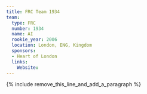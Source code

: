 ```yaml
---
title: FRC Team 1934
team:
  type: FRC
  number: 1934
  name: AI
  rookie_year: 2006
  location: London, ENG, Kingdom
  sponsors:
  - Heart of London
  links:
    Website:
---
```


{% include remove_this_line_and_add_a_paragraph %}